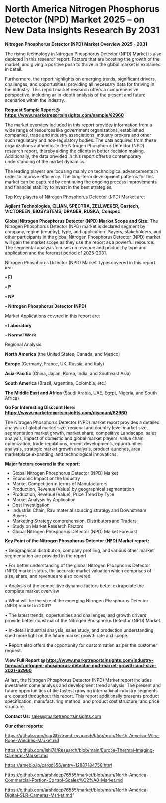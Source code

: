# North America Nitrogen Phosphorus Detector (NPD) Market 2025 – on New Data Insights Research By 2031

<Strong> Nitrogen Phosphorus Detector (NPD) Market Overview 2025 - 2031</strong>

The rising technology in Nitrogen Phosphorus Detector (NPD) Market is also depicted in this research report. Factors that are boosting the growth of the market, and giving a positive push to thrive in the global market is explained in detail.

Furthermore, the report highlights on emerging trends, significant drivers, challenges, and opportunities, providing all necessary data for thriving in the industry. This report market research offers a comprehensive perspective, including an in-depth analysis of the present and future scenarios within the industry.

<strong>Request Sample Report @ <a href=https://www.marketreportsinsights.com/sample/62960>https://www.marketreportsinsights.com/sample/62960</a></strong>

The market overview included in this report provides information from a wide range of resources like government organizations, established companies, trade and industry associations, industry brokers and other such regulatory and non-regulatory bodies. The data acquired from these organizations authenticate the Nitrogen Phosphorus Detector (NPD) research report, thereby aiding the clients in better decision making. Additionally, the data provided in this report offers a contemporary understanding of the market dynamics.

The leading players are focusing mainly on technological advancements in order to improve efficiency. The long-term development patterns for this market can be captured by continuing the ongoing process improvements and financial stability to invest in the best strategies.

Top Key players of Nitrogen Phosphorus Detector (NPD) Market are:

<strong>Agilent Technologies, GILIAN, SPECTRA, ZELLWEGER, Gastech, VICTOREEN, BIOSYSTEMS, DRAGER, RUSKA, Conspec</strong>

<strong><b>Global Nitrogen Phosphorus Detector (NPD) Market Scope and Size:</b></strong>
The Nitrogen Phosphorus Detector (NPD) market is declared segment by company, region (country), type, and application. Players, stakeholders, and other participants in the global Nitrogen Phosphorus Detector (NPD) market will gain the market scope as they use the report as a powerful resource. The segmental analysis focuses on revenue and product by type and application and the forecast period of 2025-2031.

Nitrogen Phosphorus Detector (NPD) Market Types covered in this report are:

<strong>• FI

• P

• NP

• Nitrogen Phosphorus Detector (NPD)</strong>

Market Applications covered in this report are:

<strong>• Laboratory

• Normal Work</strong> 

Regional Analysis

<strong>North America</strong> (the United States, Canada, and Mexico)

<strong>Europe</strong> (Germany, France, UK, Russia, and Italy)

<strong>Asia-Pacific</strong> (China, Japan, Korea, India, and Southeast Asia)

<strong>South America</strong> (Brazil, Argentina, Colombia, etc.)

<strong>The Middle East and Africa</strong> (Saudi Arabia, UAE, Egypt, Nigeria, and South Africa)

<strong>Go For Interesting Discount Here: <a href=https://www.marketreportsinsights.com/discount/62960>https://www.marketreportsinsights.com/discount/62960</a></strong>

The Nitrogen Phosphorus Detector (NPD) market report provides a detailed analysis of global market size, regional and country-level market size, segmentation market growth, market share, competitive Landscape, sales analysis, impact of domestic and global market players, value chain optimization, trade regulations, recent developments, opportunities analysis, strategic market growth analysis, product launches, area marketplace expanding, and technological innovations.

<strong><b>Major factors covered in the report:</b></strong>
<ul>
  <li>Global Nitrogen Phosphorus Detector (NPD) Market </li>
  <li>Economic Impact on the Industry</li>
  <li>Market Competition in terms of Manufacturers</li>
  <li>Production, Revenue (Value) by geographical segmentation</li>
  <li>Production, Revenue (Value), Price Trend by Type</li>
  <li>Market Analysis by Application</li>
  <li>Cost Investigation</li>
  <li>Industrial Chain, Raw material sourcing strategy and Downstream Buyers</li>
  <li>Marketing Strategy comprehension, Distributors and Traders</li>
  <li>Study on Market Research Factors</li>
  <li>Global Nitrogen Phosphorus Detector (NPD) Market Forecast</li>
</ul>

<strong><b>Key Point of the Nitrogen Phosphorus Detector (NPD) Market report:</b></strong>

• Geographical distribution, company profiling, and various other market segmentation are provided in the report.

• For better understanding of the global Nitrogen Phosphorus Detector (NPD) market status, the accurate market valuation which comprises of size, share, and revenue are also covered.

• Analysis of the competitive dynamic factors better extrapolate the complete market overview

• What will be the size of the emerging Nitrogen Phosphorus Detector (NPD) market in 2031?

• The latest trends, opportunities and challenges, and growth drivers provide better construal of the Nitrogen Phosphorus Detector (NPD) Market.

• In-detail industrial analysis, sales study, and production understanding shed more light on the future market growth rate and scope.

• Report also offers the opportunity for customization as per the customer request.

<strong><b>View Full Report @ <a href=https://www.marketreportsinsights.com/industry-forecast/nitrogen-phosphorus-detector-npd-market-growth-and-size-2021-62960>https://www.marketreportsinsights.com/industry-forecast/nitrogen-phosphorus-detector-npd-market-growth-and-size-2021-62960</a></b></strong>


At last, the Nitrogen Phosphorus Detector (NPD) Market report includes investment come analysis and development trend analysis. The present and future opportunities of the fastest growing international industry segments are coated throughout this report. This report additionally presents product specification, manufacturing method, and product cost structure, and price structure.

<strong>Contact Us:</strong>
sales@marketreportsinsights.com

<strong>Our other reports:</strong>

<a href=https://github.com/haq235/trend-research/blob/main/North-America-Wire-Rope-Winches-Market.md>https://github.com/haq235/trend-research/blob/main/North-America-Wire-Rope-Winches-Market.md</a>

<a href=https://github.com/Ishi78/Research/blob/main/Europe-Thermal-Imaging-Cameras-Market.md>https://github.com/Ishi78/Research/blob/main/Europe-Thermal-Imaging-Cameras-Market.md</a>

<a href=https://ameblo.jp/cargo656/entry-12887184758.html>https://ameblo.jp/cargo656/entry-12887184758.html</a>

<a href=https://github.com/arshdeep76555/market/blob/main/North-America-Commercial-Portion-Control-Scales%C2%A0-Market.md>https://github.com/arshdeep76555/market/blob/main/North-America-Commercial-Portion-Control-Scales%C2%A0-Market.md</a>

<a href=https://github.com/arshdeep76555/market/blob/main/North-America-Digital-SLR-Cameras-Market.md>https://github.com/arshdeep76555/market/blob/main/North-America-Digital-SLR-Cameras-Market.md</a>"
